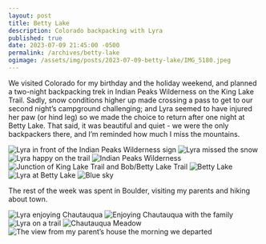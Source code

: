 ```yaml
---
layout: post
title: Betty Lake
description: Colorado backpacking with Lyra
published: true
date: 2023-07-09 21:45:00 -0500
permalink: /archives/betty-lake
ogimage: /assets/img/posts/2023-07-09-betty-lake/IMG_5180.jpeg
---
```

We visited Colorado for my birthday and the holiday weekend, and planned a two-night backpacking trek in Indian Peaks Wilderness on the King Lake Trail. Sadly, snow conditions higher up made crossing a pass to get to our second night’s campground challenging; and Lyra seemed to have injured her paw (or hind leg) so we made the choice to return after one night at Betty Lake. That said, it was beautiful and quiet - we were the only backpackers there, and I’m reminded how much I miss the mountains.

![Lyra in front of the Indian Peaks Wilderness sign][4]
![Lyra missed the snow][5]
![Lyra happy on the trail][6]
![Indian Peaks Wilderness][7]
![Junction of King Lake Trail and Bob/Betty Lake Trail][8]
![Betty Lake][9]
![Lyra at Betty Lake][10]
![Blue sky][11]

The rest of the week was spent in Boulder, visiting my parents and hiking about town.

![Lyra enjoying Chautauqua][1]
![Enjoying Chautauqua with the family][2]
![Lyra on a trail][3]
![Chautauqua Meadow][12]
![The view from my parent’s house the morning we departed][13]

[1]: /assets/img/posts/2023-07-09-betty-lake/IMG_5054.jpeg
[2]: /assets/img/posts/2023-07-09-betty-lake/IMG_5072.jpeg
[3]: /assets/img/posts/2023-07-09-betty-lake/IMG_5074.jpeg
[4]: /assets/img/posts/2023-07-09-betty-lake/IMG_5093.jpeg
[5]: /assets/img/posts/2023-07-09-betty-lake/IMG_5103.jpeg
[6]: /assets/img/posts/2023-07-09-betty-lake/IMG_5139.jpeg
[7]: /assets/img/posts/2023-07-09-betty-lake/IMG_5159.jpeg
[8]: /assets/img/posts/2023-07-09-betty-lake/IMG_5163.jpeg
[9]: /assets/img/posts/2023-07-09-betty-lake/IMG_5175.jpeg
[10]: /assets/img/posts/2023-07-09-betty-lake/IMG_5180.jpeg
[11]: /assets/img/posts/2023-07-09-betty-lake/IMG_5263.jpeg
[12]: /assets/img/posts/2023-07-09-betty-lake/IMG_5347.jpeg
[13]: /assets/img/posts/2023-07-09-betty-lake/IMG_5407.jpeg